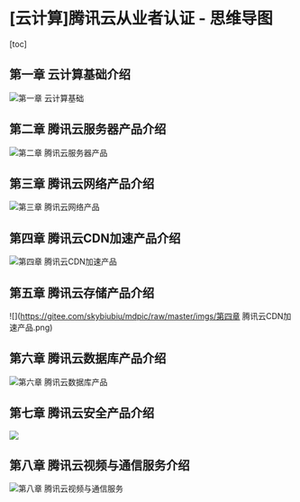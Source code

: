 # [云计算]腾讯云从业者认证 - 思维导图

[toc]

## 第一章 云计算基础介绍

![第一章 云计算基础](https://img2022.cnblogs.com/blog/1953408/202201/1953408-20220125175459773-95244448.png)

## 第二章 腾讯云服务器产品介绍

![第二章 腾讯云服务器产品](https://img2022.cnblogs.com/blog/1953408/202201/1953408-20220125175459773-1906297577.png)

## 第三章 腾讯云网络产品介绍

![第三章 腾讯云网络产品](https://img2022.cnblogs.com/blog/1953408/202201/1953408-20220125175459923-1439899394.png)

## 第四章 腾讯云CDN加速产品介绍

![第四章 腾讯云CDN加速产品](https://img2022.cnblogs.com/blog/1953408/202201/1953408-20220125175459943-1802005901.png)

## 第五章 腾讯云存储产品介绍

![](https://gitee.com/skybiubiu/mdpic/raw/master/imgs/第四章 腾讯云CDN加速产品.png)

## 第六章 腾讯云数据库产品介绍

![第六章 腾讯云数据库产品](https://img2022.cnblogs.com/blog/1953408/202201/1953408-20220125175459771-20185436.png)

## 第七章 腾讯云安全产品介绍

![](https://img2022.cnblogs.com/blog/1953408/202201/1953408-20220125175455877-1396195551.png)

## 第八章 腾讯云视频与通信服务介绍

![第八章 腾讯云视频与通信服务](https://img2022.cnblogs.com/blog/1953408/202201/1953408-20220125175459857-1171987455.png)